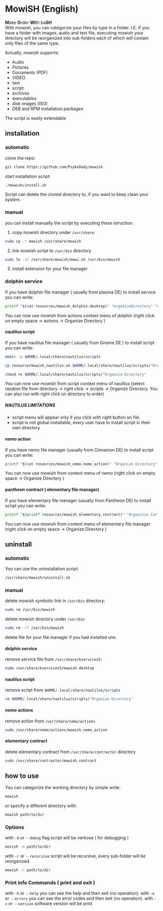 # MowiSH (English)
**M**ake **O**rder **WI**th ba**SH**   
With mowish, you can categorize your files by type in a folder. I.E. if you have a folder with images, audio and text file, executing mowish your directory will be reorganized into sub-folders each of which will contain only files of the same type.

Actually, mowish supports: 

- Audio
- Pictures
- Documents (PDF)
- VIDEO
- text
- script
- archives
- executables
- disk images (ISO)
- DEB and RPM installation packages

The script is easily extendable
## installation

### automatic
clone the repo: 
```bash
git clone https://github.com/PsykeDady/mowish
```

start installation script: 
```bash
./mowish/install.sh
```

Script can delete the cloned directory to, if you want to keep clean your system.

### manual
you can install manually the script by executing these istruction:

1. copy mowish directory under `/usr/share`: 
```bash 
sudo cp -r mowish /usr/share/mowish 
```
2. link mowish script to `/usr/bin` directory  
```bash
sudo ln -sf /usr/share/mowish/mowi.sh /usr/bin/mowish
```
3. install extension for your file manager

### dolphin service
If you have dolphin file manager ( usually from plasma DE) to install service you can write:   
```bash
printf "$(cat resources/mowish_dolphin.desktop)" "organizeDirectory" "organizeDirectory" "Organize Directory" | sudo tee /usr/share/kservices5/mowish.desktop
```

You can now use mowish from actions context menu of dolphin (right click on empty space &rarr; actions &rarr; Organize Directory )
#### nautilus script 

If you have nautilus file manager ( usually from Gnome DE ) to install script you can write: 

```bash 
mkdir -p $HOME/.local/share/nautilus/scripts

cp resource/mowish_nautilus.sh $HOME/.local/share/nautilus/scripts/"Organize Directory"

chmod +x $HOME/.local/share/nautilus/scripts/"Organize Directory"
```

You can now use mowish from script context menu of nautilus (select random file from directory &rarr; right click &rarr; scripts &rarr; Organize Directory. You can also run with right click on directory to order) 

##### **NAUTILUS LIMITATIONS**

- script menu will appear only if you click with right button on file. 
- script is not global installable, every user have to install script in their own directory
#### nemo action
If you have nemo file manager (usually from Cinnamon DE) to install script you can write: 

```bash
printf "$(cat resources/mowish_nemo.nemo_action)" "Organize Directory" "Organize Directory" | tee /usr/share/nemo/actions/mowish.nemo_action
```

You can now use mowish from context menu of nemo (right click on empty space &rarr; Organize Directory )

#### pantheon contract ( elementary file manager)
If you have elementary file manager (usually from Pantheon DE) to install script you can write: 

```bash
printf "$(printf resources/mowish_elementary.contract)" "Organizza Cartella" "Organizza Cartella" | sudo tee /usr/share/contractor/mowish.contract
```

You can now use mowish from context menu of elementary file manager (right click on empty space &rarr; Organize Directory )

## uninstall 

### automatic
You can use the uninstallation script: 

```bash
/usr/share/mowish/uninstall.sh
```

### manual 

delete mowish symbolic link in `/usr/bin` directory:
```bash
sudo rm /usr/bin/mowish
```

delete mowish directory under `/usr/bin`
```bash
sudo rm -rf /usr/bin/mowish
```

delete file for your file manager if you had installed one.

#### dolphin service
remove service file from `/usr/share/kservices5`: 

```bash
sudo /usr/share/kservices5/mowish.desktop
```
#### nautilus script
remove script from `$HOME/.local/share/nautilus/scripts`

```bash
rm $HOME/.local/share/nautilus/scripts/"Organize Directory"
```

#### nemo actions
remove action from `/usr/share/nemo/actions` 

```bash
sudo /usr/share/nemo/actions/mowish.nemo_action
```

#### elementary contract
delete elementary contract from `/usr/share/contractor` directory 

```bash
sudo /usr/share/contractor/mowish.contract
```

## how to use 

You can categorize the working directory by simple write: 

```bash
mowish
```

or specify a different directory with: 
```bash
mowish path/to/dir
```

### Options

with `-d` or `--debug` flag script will be verbose ( for debugging )
```bash
movish -d path/to/dir
```

with `-r` or `--recursive` script will be recursive, every sub-folder will be reorganized.
```bash
mowish -r path/to/dir
```

### Print info Commands ( print and exit )

with `-h` or `--help` you can see the help and then exit (no operation).
with `-e` or `--errors` you can see the error codes and then exit (no operation).
with `-v` or `--version` software version will be print 